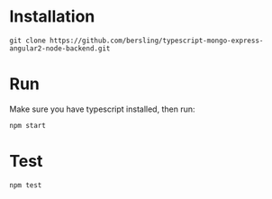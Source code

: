 # Installation

```
git clone https://github.com/bersling/typescript-mongo-express-angular2-node-backend.git
```

# Run
Make sure you have typescript installed, then run:
```
npm start
```

# Test
```
npm test
```
